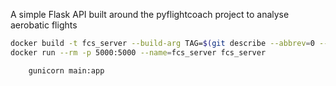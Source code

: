 A simple Flask API built around the pyflightcoach project to analyse aerobatic flights



```bash
docker build -t fcs_server --build-arg TAG=$(git describe --abbrev=0 --tags ) .
docker run --rm -p 5000:5000 --name=fcs_server fcs_server
```

```bash
    gunicorn main:app
```